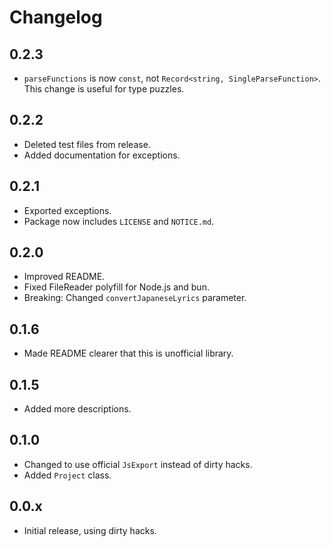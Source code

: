 # Changelog

## 0.2.3

- `parseFunctions` is now `const`, not `Record<string, SingleParseFunction>`.
  This change is useful for type puzzles.

## 0.2.2

- Deleted test files from release.
- Added documentation for exceptions.

## 0.2.1

- Exported exceptions.
- Package now includes `LICENSE` and `NOTICE.md`.

## 0.2.0

- Improved README.
- Fixed FileReader polyfill for Node.js and bun.
- Breaking: Changed `convertJapaneseLyrics` parameter.

## 0.1.6

- Made README clearer that this is unofficial library.

## 0.1.5

- Added more descriptions.

## 0.1.0

- Changed to use official `JsExport` instead of dirty hacks.
- Added `Project` class.

## 0.0.x

- Initial release, using dirty hacks.

